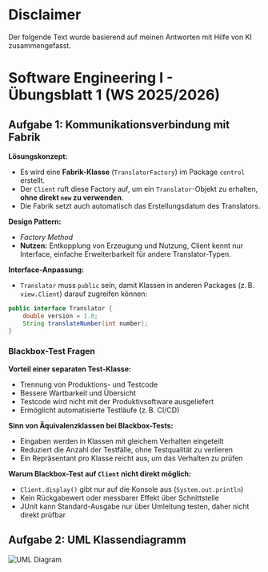 # Disclaimer
Der folgende Text wurde basierend auf meinen Antworten mit Hilfe von KI zusammengefasst.

# Software Engineering I - Übungsblatt 1 (WS 2025/2026)

## Aufgabe 1: Kommunikationsverbindung mit Fabrik

**Lösungskonzept:**  
- Es wird eine **Fabrik-Klasse** (`TranslatorFactory`) im Package `control` erstellt.  
- Der `Client` ruft diese Factory auf, um ein `Translator`-Objekt zu erhalten, **ohne direkt `new` zu verwenden**.  
- Die Fabrik setzt auch automatisch das Erstellungsdatum des Translators.

**Design Pattern:**  
- *Factory Method*  
- **Nutzen:** Entkopplung von Erzeugung und Nutzung, Client kennt nur Interface, einfache Erweiterbarkeit für andere Translator-Typen.

**Interface-Anpassung:**  
- `Translator` muss `public` sein, damit Klassen in anderen Packages (z. B. `view.Client`) darauf zugreifen können:
```java
public interface Translator {
    double version = 1.0;
    String translateNumber(int number);
}
```

### Blackbox-Test Fragen

**Vorteil einer separaten Test-Klasse:**  
- Trennung von Produktions- und Testcode  
- Bessere Wartbarkeit und Übersicht  
- Testcode wird nicht mit der Produktivsoftware ausgeliefert  
- Ermöglicht automatisierte Testläufe (z. B. CI/CD)

**Sinn von Äquivalenzklassen bei Blackbox-Tests:**  
- Eingaben werden in Klassen mit gleichem Verhalten eingeteilt  
- Reduziert die Anzahl der Testfälle, ohne Testqualität zu verlieren  
- Ein Repräsentant pro Klasse reicht aus, um das Verhalten zu prüfen

**Warum Blackbox-Test auf `Client` nicht direkt möglich:**  
- `Client.display()` gibt nur auf die Konsole aus (`System.out.println`)  
- Kein Rückgabewert oder messbarer Effekt über Schnittstelle  
- JUnit kann Standard-Ausgabe nur über Umleitung testen, daher nicht direkt prüfbar

## Aufgabe 2: UML Klassendiagramm

![UML Diagram](./uml-diagram.png)
